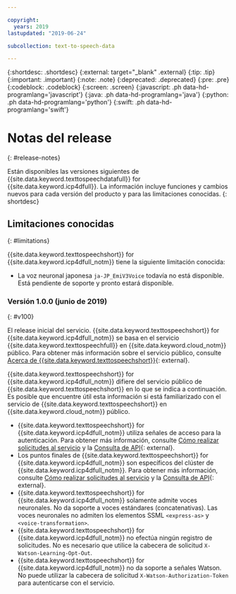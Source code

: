 ```yaml
---

copyright:
  years: 2019
lastupdated: "2019-06-24"

subcollection: text-to-speech-data

---
```


{:shortdesc: .shortdesc}
{:external: target="_blank" .external}
{:tip: .tip}
{:important: .important}
{:note: .note}
{:deprecated: .deprecated}
{:pre: .pre}
{:codeblock: .codeblock}
{:screen: .screen}
{:javascript: .ph data-hd-programlang='javascript'}
{:java: .ph data-hd-programlang='java'}
{:python: .ph data-hd-programlang='python'}
{:swift: .ph data-hd-programlang='swift'}

# Notas del release
{: #release-notes}

Están disponibles las versiones siguientes de {{site.data.keyword.texttospeechdatafull}} for {{site.data.keyword.icp4dfull}}. La información incluye funciones y cambios nuevos para cada versión del producto y para las limitaciones conocidas.
{: shortdesc}

## Limitaciones conocidas
{: #limitations}

{{site.data.keyword.texttospeechshort}} for {{site.data.keyword.icp4dfull_notm}} tiene la siguiente limitación conocida:

-   La voz neuronal japonesa `ja-JP_EmiV3Voice` todavía no está disponible. Está pendiente de soporte y pronto estará disponible.

### Versión 1.0.0 (junio de 2019)
{: #v100}

El release inicial del servicio. {{site.data.keyword.texttospeechshort}} for {{site.data.keyword.icp4dfull_notm}} se basa en el servicio {{site.data.keyword.texttospeechfull}} en {{site.data.keyword.cloud_notm}} público. Para obtener más información sobre el servicio público, consulte
[Acerca de {{site.data.keyword.texttospeechshort}}](https://{DomainName}/docs/services/text-to-speech?topic=text-to-speech-about#about){: external}.

{{site.data.keyword.texttospeechshort}} for {{site.data.keyword.icp4dfull_notm}} difiere del servicio público de {{site.data.keyword.texttospeechshort}} en lo que se indica a continuación. Es posible que encuentre útil esta información si está familiarizado con el servicio de {{site.data.keyword.texttospeechshort}} en {{site.data.keyword.cloud_notm}} público.

-   {{site.data.keyword.texttospeechshort}} for {{site.data.keyword.icp4dfull_notm}} utiliza señales de acceso para la autenticación. Para obtener más información, consulte [Cómo realizar solicitudes al servicio](/docs/services/text-to-speech-data?topic=text-to-speech-data-making-requests) y la [Consulta de API](https://{DomainName}/apidocs/text-to-speech-data){: external}.
-   Los puntos finales de {{site.data.keyword.texttospeechshort}} for {{site.data.keyword.icp4dfull_notm}} son específicos del clúster de {{site.data.keyword.icp4dfull_notm}}. Para obtener más información, consulte [Cómo realizar solicitudes al servicio](/docs/services/text-to-speech-data?topic=text-to-speech-data-making-requests) y la [Consulta de API](https://{DomainName}/apidocs/text-to-speech-data){: external}.
-   {{site.data.keyword.texttospeechshort}} for {{site.data.keyword.icp4dfull_notm}} solamente admite voces neuronales. No da soporte a voces estándares (concatenativas). Las voces neuronales no admiten los elementos SSML `<express-as>` y `<voice-transformation>`.
-   {{site.data.keyword.texttospeechshort}} for {{site.data.keyword.icp4dfull_notm}} no efectúa ningún registro de solicitudes. No es necesario que utilice la cabecera de solicitud `X-Watson-Learning-Opt-Out`.
-   {{site.data.keyword.texttospeechshort}} for {{site.data.keyword.icp4dfull_notm}} no da soporte a señales Watson. No puede utilizar la cabecera de solicitud `X-Watson-Authorization-Token` para autenticarse con el servicio.
